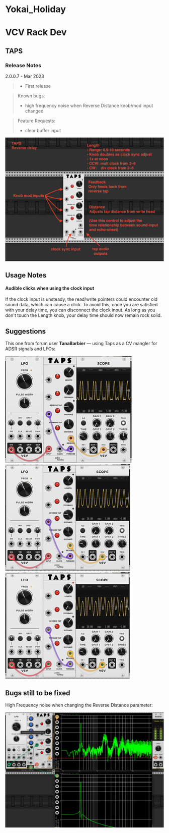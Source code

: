 # Yokai_Holiday
# VCV Rack Dev


## TAPS


### Release Notes

2.0.0.7 - Mar 2023

> - First release

> Known bugs:
> - high frequency noise when Reverse Distance knob/mod input changed

> Feature Requests:
> - clear buffer input


![alt text](https://raw.githubusercontent.com/demcanulty/Yokai_Holiday/main/res/Readme_illustrations/TAPS_documentation.png)


## Usage Notes


####  Audible clicks when using the clock input
If the clock input is unsteady, the read/write pointers could encounter old sound data, which can cause a click.  To avoid this, once you are satisfied with your delay time, you can disconnect the clock input.  As long as you don't touch the Length knob, your delay time should now remain rock solid. 

 
## Suggestions
This one from forum user **TanaBarbier** — using Taps as a CV mangler for ADSR signals and LFOs:


![alt text](https://raw.githubusercontent.com/demcanulty/Yokai_Holiday/main/res/Readme_illustrations/TanaBarbier_suggestion.png)




## Bugs still to be fixed

High Frequency noise when changing the Reverse Distance parameter:

![alt text](https://raw.githubusercontent.com/demcanulty/Yokai_Holiday/main/res/Readme_illustrations/aliasing_bug.png)